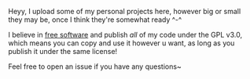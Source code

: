 Heyy, I upload some of my personal projects here, however big or small they may be, once I think they're somewhat ready ^-^

I believe in [free software](https://www.gnu.org/philosophy/free-sw.html) and publish *all* of my code under the GPL v3.0, which means you can copy and use it however u want, as long as you publish it under the same license!

Feel free to open an issue if you have any questions~
